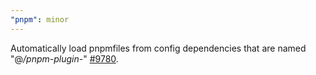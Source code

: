 ```yaml
---
"pnpm": minor
---
```


Automatically load pnpmfiles from config dependencies that are named "@_/pnpm-plugin-_" [#9780](https://github.com/pnpm/pnpm/issues/9780).
